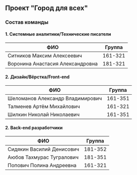 ## Проект "Город для всех"

### Состав команды

#### 1. Системные аналитики/Технические писатели

| ФИО  | Группа  |
|---|---|
| Ситников Максим Алексеевич        | 161-321 |
| Воронина Анастасия Александровна  | 181-321 |

#### 2. Дизайн/Вёрстка/Front-end

| ФИО  | Группа  |
|---|---|
| Шеломанов Александр Владимирович  | 161-351 |
| Талменев Артём Михайлович         | 161-321 |
| Шилкин Николай Николаевич         | 161-351 |

#### 2. Back-end разработчики

| ФИО  | Группа  |
|---|---|
| Сидякин Василий Денисович         | 181-352 |
| Аюбов Тахмурас Тугралович         | 181-351 |
| Попович Полина Андреевна          | 161-321 |

